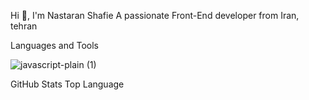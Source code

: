 Hi 👋, I'm Nastaran Shafie
A passionate Front-End developer from Iran, tehran

     


Languages and Tools


![javascript-plain (1)](https://user-images.githubusercontent.com/115412256/230428336-1e6e7ddc-6a72-45d3-89f5-608ae7d0cb7e.png)


GitHub Stats Top Language
